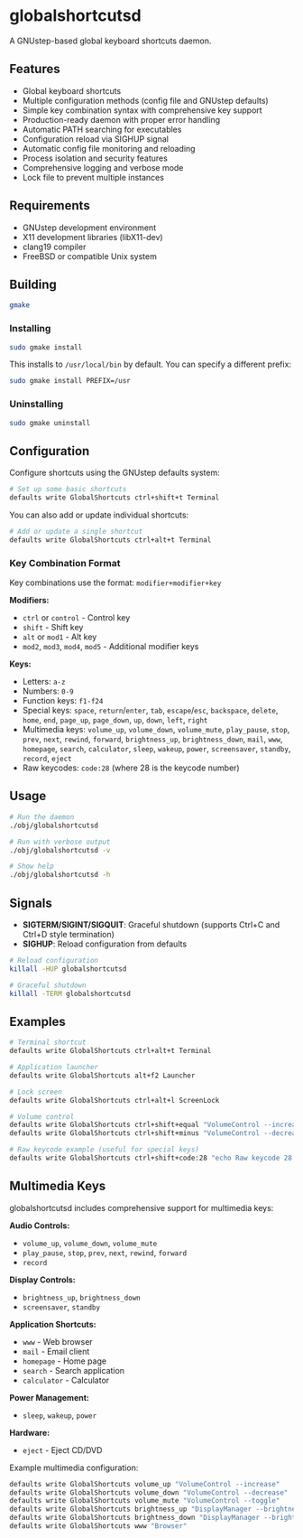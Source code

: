 # globalshortcutsd

A GNUstep-based global keyboard shortcuts daemon.

## Features

- Global keyboard shortcuts
- Multiple configuration methods (config file and GNUstep defaults)
- Simple key combination syntax with comprehensive key support
- Production-ready daemon with proper error handling
- Automatic PATH searching for executables
- Configuration reload via SIGHUP signal
- Automatic config file monitoring and reloading
- Process isolation and security features
- Comprehensive logging and verbose mode
- Lock file to prevent multiple instances

## Requirements

- GNUstep development environment
- X11 development libraries (libX11-dev)
- clang19 compiler
- FreeBSD or compatible Unix system

## Building

```sh
gmake
```

### Installing

```sh
sudo gmake install
```

This installs to `/usr/local/bin` by default. You can specify a different prefix:

```sh
sudo gmake install PREFIX=/usr
```

### Uninstalling

```sh
sudo gmake uninstall
```

## Configuration

Configure shortcuts using the GNUstep defaults system:

```sh
# Set up some basic shortcuts
defaults write GlobalShortcuts ctrl+shift+t Terminal
```

You can also add or update individual shortcuts:

```sh
# Add or update a single shortcut
defaults write GlobalShortcuts ctrl+alt+t Terminal
```

### Key Combination Format

Key combinations use the format: `modifier+modifier+key`

**Modifiers:**
- `ctrl` or `control` - Control key
- `shift` - Shift key  
- `alt` or `mod1` - Alt key
- `mod2`, `mod3`, `mod4`, `mod5` - Additional modifier keys

**Keys:**
- Letters: `a-z`
- Numbers: `0-9`
- Function keys: `f1-f24`
- Special keys: `space`, `return`/`enter`, `tab`, `escape`/`esc`, `backspace`, `delete`, `home`, `end`, `page_up`, `page_down`, `up`, `down`, `left`, `right`
- Multimedia keys: `volume_up`, `volume_down`, `volume_mute`, `play_pause`, `stop`, `prev`, `next`, `rewind`, `forward`, `brightness_up`, `brightness_down`, `mail`, `www`, `homepage`, `search`, `calculator`, `sleep`, `wakeup`, `power`, `screensaver`, `standby`, `record`, `eject`
- Raw keycodes: `code:28` (where 28 is the keycode number)

## Usage

```sh
# Run the daemon
./obj/globalshortcutsd

# Run with verbose output
./obj/globalshortcutsd -v

# Show help
./obj/globalshortcutsd -h
```

## Signals

- **SIGTERM/SIGINT/SIGQUIT**: Graceful shutdown (supports Ctrl+C and Ctrl+D style termination)
- **SIGHUP**: Reload configuration from defaults

```sh
# Reload configuration
killall -HUP globalshortcutsd

# Graceful shutdown
killall -TERM globalshortcutsd
```

## Examples

```sh
# Terminal shortcut
defaults write GlobalShortcuts ctrl+alt+t Terminal

# Application launcher
defaults write GlobalShortcuts alt+f2 Launcher

# Lock screen
defaults write GlobalShortcuts ctrl+alt+l ScreenLock

# Volume control
defaults write GlobalShortcuts ctrl+shift+equal "VolumeControl --increase"
defaults write GlobalShortcuts ctrl+shift+minus "VolumeControl --decrease"

# Raw keycode example (useful for special keys)
defaults write GlobalShortcuts ctrl+shift+code:28 "echo Raw keycode 28 pressed"
```

## Multimedia Keys

globalshortcutsd includes comprehensive support for multimedia keys:

**Audio Controls:**
- `volume_up`, `volume_down`, `volume_mute`
- `play_pause`, `stop`, `prev`, `next`, `rewind`, `forward`
- `record`

**Display Controls:**
- `brightness_up`, `brightness_down`
- `screensaver`, `standby`

**Application Shortcuts:**
- `www` - Web browser
- `mail` - Email client  
- `homepage` - Home page
- `search` - Search application
- `calculator` - Calculator

**Power Management:**
- `sleep`, `wakeup`, `power`

**Hardware:**
- `eject` - Eject CD/DVD

Example multimedia configuration:
```sh
defaults write GlobalShortcuts volume_up "VolumeControl --increase"
defaults write GlobalShortcuts volume_down "VolumeControl --decrease"
defaults write GlobalShortcuts volume_mute "VolumeControl --toggle"
defaults write GlobalShortcuts brightness_up "DisplayManager --brightness-up"
defaults write GlobalShortcuts brightness_down "DisplayManager --brightness-down"
defaults write GlobalShortcuts www "Browser"
```